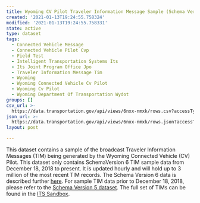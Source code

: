 ```yaml
---
title: Wyoming CV Pilot Traveler Information Message Sample (Schema Version 6)
created: '2021-01-13T19:24:55.758324'
modified: '2021-01-13T19:24:55.758331'
state: active
type: dataset
tags:
  - Connected Vehicle Message
  - Connected Vehicle Pilot Cvp
  - Field Test
  - Intelligent Transportation Systems Its
  - Its Joint Program Office Jpo
  - Traveler Information Message Tim
  - Wyoming
  - Wyoming Connected Vehicle Cv Pilot
  - Wyoming Cv Pilot
  - Wyoming Department Of Transportation Wydot
groups: []
csv_url: >-
  https://data.transportation.gov/api/views/6nxx-nmxk/rows.csv?accessType=DOWNLOAD
json_url: >-
  https://data.transportation.gov/api/views/6nxx-nmxk/rows.json?accessType=DOWNLOAD
layout: post

---
```

This dataset contains a sample of the broadcast Traveler Information Messages (TIM) being generated by the Wyoming Connected Vehicle (CV) Pilot. This dataset only contains SchemaVersion 6 TIM sample data from December 18, 2018 to present. It is updated hourly and will hold up to 3 million of the most recent TIM records. 
</n></n>
The Schema Version 6 data is described further <a href="https://github.com/usdot-its-jpo-data-portal/sandbox/wiki/DTG-WYDOT-Traveler-Information-Message-(TIM)-Schema-Version-6-Change-Notice" target="_blank">here</a>. For sample  TIM data prior to December 18, 2018, please refer to the <a href="https://data.transportation.gov/Automobiles/Wyoming-CV-Pilot-Traveler-Information-Message-Samp/2rdx-wgpx" target="_blank">Schema Version 5 dataset</a>. The full set of TIMs can be found in the <a href="http://usdot-its-cvpilot-public-data.s3.amazonaws.com/index.html" target="_blank" >ITS Sandbox</a>.
